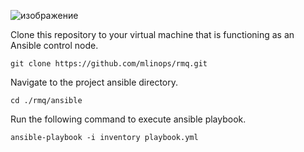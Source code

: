 ![изображение](https://github.com/mlinops/rmq-ansible/assets/101510056/d2f434af-e3ed-49d5-be1d-ac1fae49c111)

Clone this repository to your virtual machine that is functioning as an Ansible control node.
```
git clone https://github.com/mlinops/rmq.git
```
Navigate to the project ansible directory.
```
cd ./rmq/ansible
```
Run the following command to execute ansible playbook.
```
ansible-playbook -i inventory playbook.yml
```
